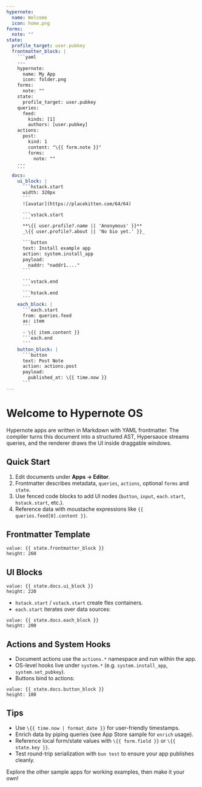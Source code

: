 ```yaml
---
hypernote:
  name: Welcome
  icon: home.png
forms:
  note: ""
state:
  profile_target: user.pubkey
  frontmatter_block: |
    ```yaml
    ---
    hypernote:
      name: My App
      icon: folder.png
    forms:
      note: ""
    state:
      profile_target: user.pubkey
    queries:
      feed:
        kinds: [1]
        authors: [user.pubkey]
    actions:
      post:
        kind: 1
        content: "\{{ form.note }}"
        forms:
          note: ""
    ---
    ```
  docs:
    ui_block: |
      ```hstack.start
      width: 320px
      ```
      ![avatar](https://placekitten.com/64/64)

      ```vstack.start
      ```
      **\{{ user.profile?.name || 'Anonymous' }}**
      _\{{ user.profile?.about || 'No bio yet.' }}_

      ```button
      text: Install example app
      action: system.install_app
      payload:
        naddr: "naddr1...."
      ```

      ```vstack.end
      ```
      ```hstack.end
      ```
    each_block: |
      ```each.start
      from: queries.feed
      as: item
      ```
      - \{{ item.content }}
      ```each.end
      ```
    button_block: |
      ```button
      text: Post Note
      action: actions.post
      payload:
        published_at: \{{ time.now }}
      ```
---
```

# Welcome to Hypernote OS

Hypernote apps are written in Markdown with YAML frontmatter. The compiler turns this document into a structured AST, Hypersauce streams queries, and the renderer draws the UI inside draggable windows.

## Quick Start

1. Edit documents under **Apps → Editor**.
2. Frontmatter describes metadata, `queries`, `actions`, optional `forms` and `state`.
3. Use fenced code blocks to add UI nodes (`button`, `input`, `each.start`, `hstack.start`, etc.).
4. Reference data with moustache expressions like `{{ queries.feed[0].content }}`.

## Frontmatter Template

```markdown.viewer
value: {{ state.frontmatter_block }}
height: 260
```

## UI Blocks

```markdown.viewer
value: {{ state.docs.ui_block }}
height: 220
```

- `hstack.start` / `vstack.start` create flex containers.
- `each.start` iterates over data sources:

```markdown.viewer
value: {{ state.docs.each_block }}
height: 200
```

## Actions and System Hooks

- Document actions use the `actions.*` namespace and run within the app.
- OS-level hooks live under `system.*` (e.g. `system.install_app`, `system.set_pubkey`).
- Buttons bind to actions:

```markdown.viewer
value: {{ state.docs.button_block }}
height: 180
```

## Tips

- Use `\{{ time.now | format_date }}` for user-friendly timestamps.
- Enrich data by piping queries (see App Store sample for `enrich` usage).
- Reference local form/state values with `\{{ form.field }}` or `\{{ state.key }}`.
- Test round-trip serialization with `bun test` to ensure your app publishes cleanly.

Explore the other sample apps for working examples, then make it your own!
